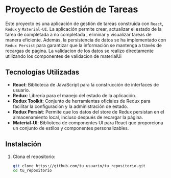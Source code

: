 # Proyecto de Gestión de Tareas

Este proyecto es una aplicación de gestión de tareas construida con `React`, `Redux` y `Material-UI`. La aplicación permite crear, actualizar el estado de la tarea de completada a no completada , eliminar y visualizar tareas de manera eficiente. Además, la persistencia de datos se ha implementado con `Redux Persist` para garantizar que la información se mantenga a través de recargas de página.
La validacion de los datos se realizo directamente utilizando los componentes de validacion de materialUi


## Tecnologías Utilizadas

- **React**: Biblioteca de JavaScript para la construcción de interfaces de usuario.
- **Redux**: Librería para el manejo del estado de la aplicación.
- **Redux Toolkit**: Conjunto de herramientas oficiales de Redux para facilitar la configuración y la administración de estado.
- **Redux Persist**: Permite que los datos del store de Redux persistan en el almacenamiento local, incluso después de recargar la página.
- **Material-UI**: Biblioteca de componentes UI para React que proporciona un conjunto de estilos y componentes personalizables.

## Instalación

1. Clona el repositorio:

   ```bash
   git clone https://github.com/tu_usuario/tu_repositorio.git
   cd tu_repositorio